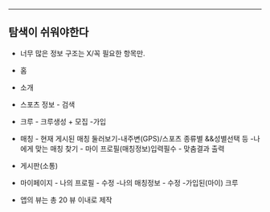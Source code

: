 ****
## 탐색이 쉬워야한다

- 너무 많은 정보 구조는 X/꼭 필요한 항목만.




- 홈
- 소개
- 스포츠 정보 - 검색
- 크루 - 크루생성 + 모집
-가입
- 매칭 - 현재 게시된 매칭 둘러보기-내주변(GPS)/스포츠 종류별 &&성별선택 등
-나에게 맞는 매칭 찾기 - 마이 프로필(매칭정보)입력필수 - 맞춤결과 출력
- 게시판(소통)
- 마이페이지 - 나의 프로필 - 수정
-나의 매칭정보 - 수정
-가입된(마이) 크루

- 앱의 뷰는 총 20 뷰 이내로 제작
